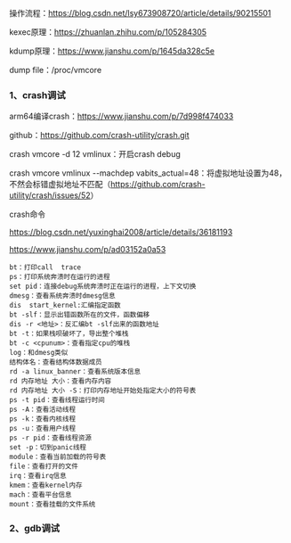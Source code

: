 操作流程：<https://blog.csdn.net/lsy673908720/article/details/90215501>

kexec原理：<https://zhuanlan.zhihu.com/p/105284305>

kdump原理：<https://www.jianshu.com/p/1645da328c5e>

dump  file：/proc/vmcore



### 1、crash调试

arm64编译crash：<https://www.jianshu.com/p/7d998f474033>

github：https://github.com/crash-utility/crash.git

crash   vmcore  -d 12 vmlinux：开启crash  debug

crash   vmcore  vmlinux --machdep vabits_actual=48：将虚拟地址设置为48，不然会标错虚拟地址不匹配（<https://github.com/crash-utility/crash/issues/52>）

crash命令

<https://blog.csdn.net/yuxinghai2008/article/details/36181193>

<https://www.jianshu.com/p/ad03152a0a53>

```
bt：打印call  trace
ps：打印系统奔溃时在运行的进程
set pid：连接debug系统奔溃时正在运行的进程，上下文切换
dmesg：查看系统奔溃时dmesg信息
dis  start_kernel:汇编指定函数
bt -slf：显示出错函数所在的文件，函数偏移
dis -r <地址>：反汇编bt -slf出来的函数地址
bt -t：如果栈呗破坏了，导出整个堆栈
bt -c <cpunum>：查看指定cpu的堆栈
log：和dmesg类似
结构体名：查看结构体数据成员
rd -a linux_banner：查看系统版本信息
rd 内存地址 大小：查看内存内容
rd 内存地址 大小 -S：打印内存地址开始处指定大小的符号表
ps -t pid：查看线程运行时间
ps -A：查看活动线程
ps -k：查看内核线程
ps -u：查看用户线程
ps -r pid：查看线程资源
set -p：切到panic线程
module：查看当前加载的符号表
file：查看打开的文件
irq：查看irq信息
kmem：查看kernel内存
mach：查看平台信息
mount：查看挂载的文件系统
```



### 2、gdb调试



